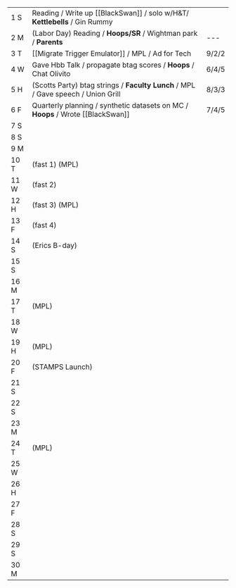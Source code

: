 |      |                                                                                   |       |
| ---- | --------------------------------------------------------------------------------- | ----- |
| 1  S | Reading / Write up [[BlackSwan]] / solo w/H&T/ **Kettlebells** / Gin Rummy        |       |
| 2  M | (Labor Day) Reading / **Hoops/SR** / Wightman park / **Parents**                  | ---   |
| 3  T | [[Migrate Trigger Emulator]] /  MPL / Ad for Tech                                 | 9/2/2 |
| 4  W | Gave Hbb Talk / propagate btag scores / **Hoops** / Chat Olivito                  | 6/4/5 |
| 5  H | (Scotts Party) btag strings / **Faculty Lunch** / MPL / Gave speech / Union Grill | 8/3/3 |
| 6  F | Quarterly planning / synthetic datasets on MC / **Hoops** / Wrote [[BlackSwan]]   | 7/4/5 |
| 7  S |                                                                                   |       |
| 8  S |                                                                                   |       |
| 9  M |                                                                                   |       |
| 10 T | (fast 1) (MPL)                                                                    |       |
| 11 W | (fast 2)                                                                          |       |
| 12 H | (fast 3) (MPL)                                                                    |       |
| 13 F | (fast 4)                                                                          |       |
| 14 S | (Erics B-day)                                                                     |       |
| 15 S |                                                                                   |       |
| 16 M |                                                                                   |       |
| 17 T | (MPL)                                                                             |       |
| 18 W |                                                                                   |       |
| 19 H | (MPL)                                                                             |       |
| 20 F | (STAMPS Launch)                                                                   |       |
| 21 S |                                                                                   |       |
| 22 S |                                                                                   |       |
| 23 M |                                                                                   |       |
| 24 T | (MPL)                                                                             |       |
| 25 W |                                                                                   |       |
| 26 H |                                                                                   |       |
| 27 F |                                                                                   |       |
| 28 S |                                                                                   |       |
| 29 S |                                                                                   |       |
| 30 M |                                                                                   |       |
